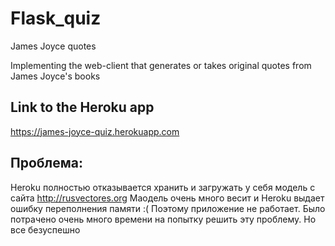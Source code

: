 # Flask_quiz
James Joyce quotes

Implementing the web-client that generates or takes original quotes from James Joyce's books

## Link to the Heroku app
https://james-joyce-quiz.herokuapp.com

## Проблема:
Heroku полностью отказывается хранить и загружать у себя модель с сайта http://rusvectores.org Маодель очень много весит и Heroku выдает ошибку переполнения памяти :( Поэтому приложение не работает. Было потрачено очень много времени на попытку решить эту проблему. Но все безуспешно
